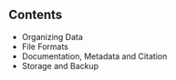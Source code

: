 ## Contents

- Organizing Data
- File Formats
- Documentation, Metadata and Citation
- Storage and Backup
